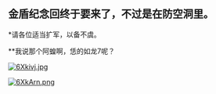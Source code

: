 ## 金盾纪念回终于要来了，不过是在防空洞里。

*请各位适当扩军，以备不虞。

**我说那个阿蝗啊，恁的如龙7呢？

[![6Xkivj.jpg](https://z3.ax1x.com/2021/03/25/6Xkivj.jpg)](https://imgtu.com/i/6Xkivj)

[![6XkArn.png](https://z3.ax1x.com/2021/03/25/6XkArn.png)](https://imgtu.com/i/6XkArn)